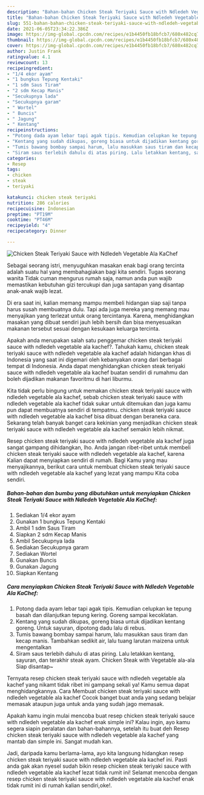 ```yaml
---
description: "Bahan-bahan Chicken Steak Teriyaki Sauce with Ndledeh Vegetable Ala KaChef yang nikmat dan Mudah Dibuat"
title: "Bahan-bahan Chicken Steak Teriyaki Sauce with Ndledeh Vegetable Ala KaChef yang nikmat dan Mudah Dibuat"
slug: 551-bahan-bahan-chicken-steak-teriyaki-sauce-with-ndledeh-vegetable-ala-kachef-yang-nikmat-dan-mudah-dibuat
date: 2021-06-05T23:34:22.386Z
image: https://img-global.cpcdn.com/recipes/e1b4450fb18bfcb7/680x482cq70/chicken-steak-teriyaki-sauce-with-ndledeh-vegetable-ala-kachef-foto-resep-utama.jpg
thumbnail: https://img-global.cpcdn.com/recipes/e1b4450fb18bfcb7/680x482cq70/chicken-steak-teriyaki-sauce-with-ndledeh-vegetable-ala-kachef-foto-resep-utama.jpg
cover: https://img-global.cpcdn.com/recipes/e1b4450fb18bfcb7/680x482cq70/chicken-steak-teriyaki-sauce-with-ndledeh-vegetable-ala-kachef-foto-resep-utama.jpg
author: Justin Frank
ratingvalue: 4.1
reviewcount: 13
recipeingredient:
- "1/4 ekor ayam"
- "1 bungkus Tepung Kentaki"
- "1 sdm Saus Tiram"
- "2 sdm Kecap Manis"
- "Secukupnya lada"
- "Secukupnya garam"
- " Wortel"
- " Buncis"
- " Jagung"
- " Kentang"
recipeinstructions:
- "Potong dada ayam lebar tapi agak tipis. Kemudian celupkan ke tepung basah dan dilanjutkan tepung kering. Goreng sampai kecoklatan."
- "Kentang yang sudah dikupas, goreng biasa untuk dijadikan kentang goreng. Untuk sayuran, dipotong dadu lalu di rebus."
- "Tumis bawang bombay sampai harum, lalu masukkan saus tiram dan kecap manis. Tambahkan sedikit air, lalu tuang larutan maizena untuk mengentalkan"
- "Siram saus terlebih dahulu di atas piring. Lalu letakkan kentang, sayuran, dan terakhir steak ayam. Chicken Steak with Vegetable ala-ala Siap disantap~"
categories:
- Resep
tags:
- chicken
- steak
- teriyaki

katakunci: chicken steak teriyaki 
nutrition: 286 calories
recipecuisine: Indonesian
preptime: "PT19M"
cooktime: "PT46M"
recipeyield: "4"
recipecategory: Dinner

---
```



![Chicken Steak Teriyaki Sauce with Ndledeh Vegetable Ala KaChef](https://img-global.cpcdn.com/recipes/e1b4450fb18bfcb7/680x482cq70/chicken-steak-teriyaki-sauce-with-ndledeh-vegetable-ala-kachef-foto-resep-utama.jpg)

Sebagai seorang istri, menyuguhkan masakan enak bagi orang tercinta adalah suatu hal yang membahagiakan bagi kita sendiri. Tugas seorang  wanita Tidak cuman mengurus rumah saja, namun anda pun wajib memastikan kebutuhan gizi tercukupi dan juga santapan yang disantap anak-anak wajib lezat.

Di era  saat ini, kalian memang mampu membeli hidangan siap saji tanpa harus susah membuatnya dulu. Tapi ada juga mereka yang memang mau menyajikan yang terlezat untuk orang tercintanya. Karena, menghidangkan masakan yang dibuat sendiri jauh lebih bersih dan bisa menyesuaikan makanan tersebut sesuai dengan kesukaan keluarga tercinta. 



Apakah anda merupakan salah satu penggemar chicken steak teriyaki sauce with ndledeh vegetable ala kachef?. Tahukah kamu, chicken steak teriyaki sauce with ndledeh vegetable ala kachef adalah hidangan khas di Indonesia yang saat ini digemari oleh kebanyakan orang dari berbagai tempat di Indonesia. Anda dapat menghidangkan chicken steak teriyaki sauce with ndledeh vegetable ala kachef buatan sendiri di rumahmu dan boleh dijadikan makanan favoritmu di hari liburmu.

Kita tidak perlu bingung untuk memakan chicken steak teriyaki sauce with ndledeh vegetable ala kachef, sebab chicken steak teriyaki sauce with ndledeh vegetable ala kachef tidak sukar untuk ditemukan dan juga kamu pun dapat membuatnya sendiri di tempatmu. chicken steak teriyaki sauce with ndledeh vegetable ala kachef bisa dibuat dengan beraneka cara. Sekarang telah banyak banget cara kekinian yang menjadikan chicken steak teriyaki sauce with ndledeh vegetable ala kachef semakin lebih nikmat.

Resep chicken steak teriyaki sauce with ndledeh vegetable ala kachef juga sangat gampang dihidangkan, lho. Anda jangan ribet-ribet untuk membeli chicken steak teriyaki sauce with ndledeh vegetable ala kachef, karena Kalian dapat menyiapkan sendiri di rumah. Bagi Kamu yang mau menyajikannya, berikut cara untuk membuat chicken steak teriyaki sauce with ndledeh vegetable ala kachef yang lezat yang mampu Kita coba sendiri.

<!--inarticleads1-->

##### Bahan-bahan dan bumbu yang dibutuhkan untuk menyiapkan Chicken Steak Teriyaki Sauce with Ndledeh Vegetable Ala KaChef:

1. Sediakan 1/4 ekor ayam
1. Gunakan 1 bungkus Tepung Kentaki
1. Ambil 1 sdm Saus Tiram
1. Siapkan 2 sdm Kecap Manis
1. Ambil Secukupnya lada
1. Sediakan Secukupnya garam
1. Sediakan  Wortel
1. Gunakan  Buncis
1. Gunakan  Jagung
1. Siapkan  Kentang




<!--inarticleads2-->

##### Cara menyiapkan Chicken Steak Teriyaki Sauce with Ndledeh Vegetable Ala KaChef:

1. Potong dada ayam lebar tapi agak tipis. Kemudian celupkan ke tepung basah dan dilanjutkan tepung kering. Goreng sampai kecoklatan.
1. Kentang yang sudah dikupas, goreng biasa untuk dijadikan kentang goreng. Untuk sayuran, dipotong dadu lalu di rebus.
1. Tumis bawang bombay sampai harum, lalu masukkan saus tiram dan kecap manis. Tambahkan sedikit air, lalu tuang larutan maizena untuk mengentalkan
1. Siram saus terlebih dahulu di atas piring. Lalu letakkan kentang, sayuran, dan terakhir steak ayam. Chicken Steak with Vegetable ala-ala Siap disantap~




Ternyata resep chicken steak teriyaki sauce with ndledeh vegetable ala kachef yang nikamt tidak ribet ini gampang sekali ya! Kamu semua dapat menghidangkannya. Cara Membuat chicken steak teriyaki sauce with ndledeh vegetable ala kachef Cocok banget buat anda yang sedang belajar memasak ataupun juga untuk anda yang sudah jago memasak.

Apakah kamu ingin mulai mencoba buat resep chicken steak teriyaki sauce with ndledeh vegetable ala kachef enak simple ini? Kalau ingin, ayo kamu segera siapin peralatan dan bahan-bahannya, setelah itu buat deh Resep chicken steak teriyaki sauce with ndledeh vegetable ala kachef yang mantab dan simple ini. Sangat mudah kan. 

Jadi, daripada kamu berlama-lama, ayo kita langsung hidangkan resep chicken steak teriyaki sauce with ndledeh vegetable ala kachef ini. Pasti anda gak akan nyesel sudah bikin resep chicken steak teriyaki sauce with ndledeh vegetable ala kachef lezat tidak rumit ini! Selamat mencoba dengan resep chicken steak teriyaki sauce with ndledeh vegetable ala kachef enak tidak rumit ini di rumah kalian sendiri,oke!.

